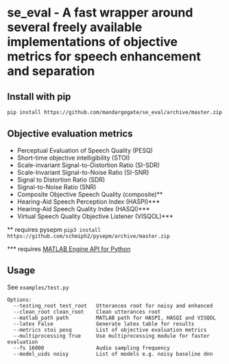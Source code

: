 # se_eval - A fast wrapper around several freely available implementations of objective metrics for speech enhancement and separation


## Install with pip
```bash
pip install https://github.com/mandargogate/se_eval/archive/master.zip
```

## Objective evaluation metrics
- Perceptual Evaluation of Speech Quality (PESQ)
- Short-time objective intelligibility (STOI)
- Scale-invariant Signal-to-Distortion Ratio (SI-SDR)
- Scale-Invariant Signal-to-Noise Ratio (SI-SNR)
- Signal to Distortion Ratio (SDR)
- Signal-to-Noise Ratio (SNR)
- Composite Objective Speech Quality (composite)**
- Hearing-Aid Speech Perception Index (HASPI)***
- Hearing-Aid Speech Quality Index (HASQI)***
- Virtual Speech Quality Objective Listener (VISQOL)***


** requires pysepm ```pip3 install https://github.com/schmiph2/pysepm/archive/master.zip```

*** requires <a href="https://www.mathworks.com/help/matlab/matlab_external/install-the-matlab-engine-for-python.html" target="_blank">MATLAB Engine API for Python</a>

## Usage

See `examples/test.py`

```
Options:
  --testing_root test_root   Utterances root for noisy and enhanced
  --clean_root clean_root    Clean utterances root
  --matlab_path path         MATLAB path for HASPI, HASQI and VISQOL
  --latex False              Generate latex table for results
  --metrics stoi pesq        List of objective evaluation metrics
  --multiprocessing True     Use multiprocessing module for faster evaluation
  --fs 16000                 Audio sampling frequency
  --model_uids noisy         List of models e.g. noisy baseline dnn
```